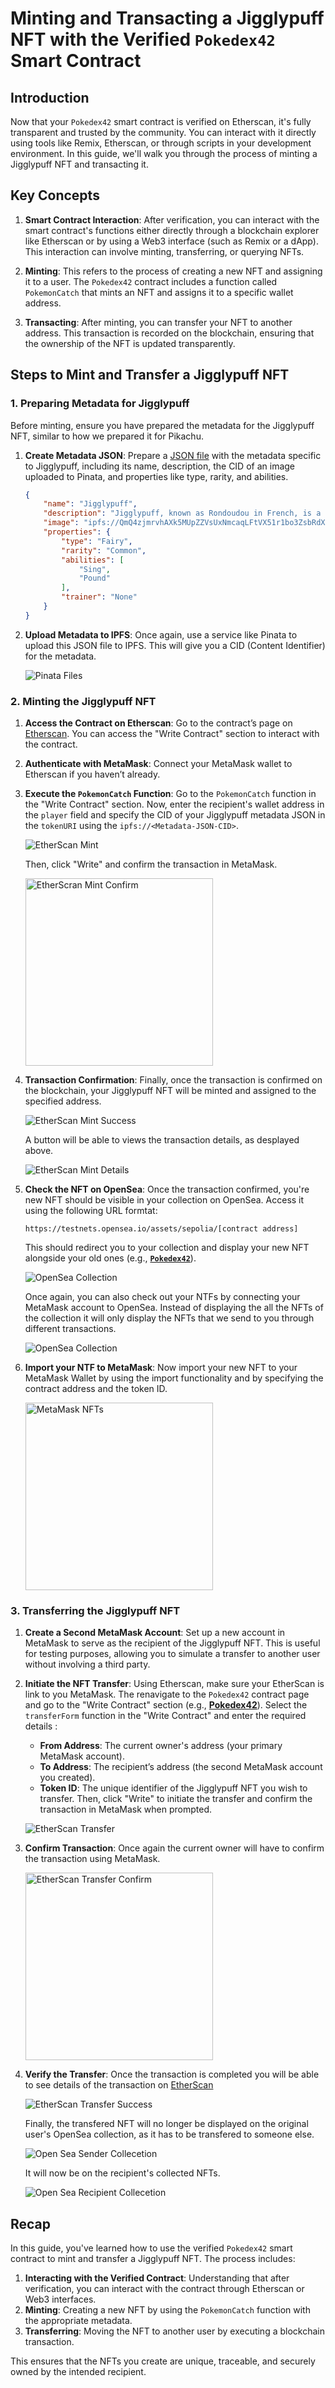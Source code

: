 # Minting and Transacting a Jigglypuff NFT with the Verified `Pokedex42` Smart Contract

## Introduction

Now that your `Pokedex42` smart contract is verified on Etherscan, it's fully transparent and trusted by the community. You can interact with it directly using tools like Remix, Etherscan, or through scripts in your development environment. In this guide, we'll walk you through the process of minting a Jigglypuff NFT and transacting it.

## Key Concepts

1. **Smart Contract Interaction**: After verification, you can interact with the smart contract's functions either directly through a blockchain explorer like Etherscan or by using a Web3 interface (such as Remix or a dApp). This interaction can involve minting, transferring, or querying NFTs.

2. **Minting**: This refers to the process of creating a new NFT and assigning it to a user. The `Pokedex42` contract includes a function called `PokemonCatch` that mints an NFT and assigns it to a specific wallet address.

3. **Transacting**: After minting, you can transfer your NFT to another address. This transaction is recorded on the blockchain, ensuring that the ownership of the NFT is updated transparently.

## Steps to Mint and Transfer a Jigglypuff NFT

### 1. Preparing Metadata for Jigglypuff

Before minting, ensure you have prepared the metadata for the Jigglypuff NFT, similar to how we prepared it for Pikachu.

1. **Create Metadata JSON**: Prepare a [JSON file](./../deployment/NFTs/Jigglypuff/Jigglypuff.json) with the metadata specific to Jigglypuff, including its name, description, the CID of an image uploaded to Pinata, and properties like type, rarity, and abilities.

    ```json
    {
        "name": "Jigglypuff",
        "description": "Jigglypuff, known as Rondoudou in French, is a Fairy-type Pokémon recognized for its ability to put opponents to sleep with its enchanting lullaby. This NFT captures Jigglypuff's cute and bubbly essence.",
        "image": "ipfs://QmQ4zjmrvhAXk5MUpZZVsUxNmcaqLFtVX51r1bo3ZsbRdX", 
        "properties": {
            "type": "Fairy",
            "rarity": "Common",
            "abilities": [
                "Sing",
                "Pound"
            ],
            "trainer": "None"
        }
    }
    ```

2. **Upload Metadata to IPFS**: Once again, use a service like Pinata to upload this JSON file to IPFS. This will give you a CID (Content Identifier) for the metadata.

    ![Pinata Files](./Screenshots/5-PinataFiles.png)

### 2. Minting the Jigglypuff NFT

1. **Access the Contract on Etherscan**: Go to the contract’s page on [Etherscan](https://sepolia.etherscan.io/address/0x8d40501C310d8c18012561239c139477B98F89bc). You can access the "Write Contract" section to interact with the contract.

2. **Authenticate with MetaMask**: Connect your MetaMask wallet to Etherscan if you haven’t already.

3. **Execute the `PokemonCatch` Function**: Go to the `PokemonCatch` function in the "Write Contract" section. Now, enter the recipient's wallet address in the `player` field and specify the CID of your Jigglypuff metadata JSON in the `tokenURI` using the `ipfs://<Metadata-JSON-CID>`.

    ![EtherScan Mint](./Screenshots/5-EtherscanMint.png)

    Then, click "Write" and confirm the transaction in MetaMask.

    <img src="./Screenshots/5-EtherScanMintConfirm.png" alt="EtherScran Mint Confirm" width="300"/>

4. **Transaction Confirmation**: Finally, once the transaction is confirmed on the blockchain, your Jigglypuff NFT will be minted and assigned to the specified address.

    ![EtherScan Mint Success](./Screenshots/5-EtherscanMintSuccess.png)

    A button will be able to views the transaction details, as desplayed above.

    ![EtherScan Mint Details](./Screenshots/5-EtherscanMintDetails.png)

5. **Check the NFT on OpenSea**: Once the transaction confirmed, you're new NFT should be visible in your collection on OpenSea. Access it using the following URL formtat:
    ```
    https://testnets.opensea.io/assets/sepolia/[contract address]
    ```

    This should redirect you to your collection and display your new NFT alongside your old ones (e.g., [**`Pokedex42`**](https://testnets.opensea.io/assets/sepolia/0x8d40501C310d8c18012561239c139477B98F89bc)).

    ![OpenSea Collection](./Screenshots/5-OpenSeaCollection.png)

    Once again, you can also check out your NTFs by connecting your MetaMask account to OpenSea. Instead of displaying the all the NFTs of the collection it will only display the NFTs that we send to you through different transactions. 

    ![OpenSea Collection](./Screenshots/5-OpenSeaPersonalCollection.png)

5. **Import your NTF to MetaMask**: Now import your new NFT to your MetaMask Wallet by using the import functionality and by specifying the contract address and the token ID.

    <img src="./Screenshots/5-MetaMaskNfts.png" alt="MetaMask NFTs" width="300"/>

### 3. Transferring the Jigglypuff NFT

1. **Create a Second MetaMask Account**: Set up a new account in MetaMask to serve as the recipient of the Jigglypuff NFT. This is useful for testing purposes, allowing you to simulate a transfer to another user without involving a third party.

2. **Initiate the NFT Transfer**: Using Etherscan, make sure your EtherScan is link to you MetaMask. The renavigate to the `Pokedex42` contract page and go to the "Write Contract" section (e.g., [**Pokedex42**](https://sepolia.etherscan.io/address/0x8d40501C310d8c18012561239c139477B98F89bc#writeContract)). Select 
the `transferForm` function in the "Write Contract" and enter the required details :
    - **From Address**: The current owner's address (your primary MetaMask account).
    - **To Address**: The recipient’s address (the second MetaMask account you created).
    - **Token ID**: The unique identifier of the Jigglypuff NFT you wish to transfer.
    Then, click "Write" to initiate the transfer and confirm the transaction in MetaMask when prompted. 

    ![EtherScan Transfer](./Screenshots/5-EtherscanTransfer.png)
   
4. **Confirm Transaction**: Once again the current owner will have to confirm the transaction using MetaMask.

    <img src="./Screenshots/5-EtherscanTransferConfirm.png" alt="EtherScan Transfer Confirm" width="300"/>

3. **Verify the Transfer**: Once the transaction is completed you will be able to see details of the transaction on [EtherScan](https://sepolia.etherscan.io/tx/0xedf947bd16a43d50736d2d71cb36d39f4017a877a0df74a71c09d01143ff2122)

    ![EtherScan Transfer Success](./Screenshots/5-EtherscanTransferSuccess.png)

    Finally, the transfered NFT will no longer be displayed on the original user's OpenSea collection, as it has to be transfered to someone else.

    ![Open Sea Sender Collecetion](./Screenshots/5-OpenSeaSenderCollection.png)

    It will now be on the recipient's collected NFTs.

    ![Open Sea Recipient Collecetion](./Screenshots/5-OpenSeaRecipientCollection.png)

## Recap

In this guide, you've learned how to use the verified `Pokedex42` smart contract to mint and transfer a Jigglypuff NFT. The process includes:

1. **Interacting with the Verified Contract**: Understanding that after verification, you can interact with the contract through Etherscan or Web3 interfaces.
2. **Minting**: Creating a new NFT by using the `PokemonCatch` function with the appropriate metadata.
3. **Transferring**: Moving the NFT to another user by executing a blockchain transaction.

This ensures that the NFTs you create are unique, traceable, and securely owned by the intended recipient.

